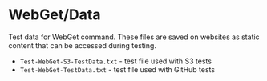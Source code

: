 # WebGet/Data #

Test data for WebGet command.
These files are saved on websites as static content that can be accessed during testing.

* `Test-WebGet-S3-TestData.txt` - test file used with S3 tests
* `Test-WebGet-TestData.txt` - test file used with GitHub tests
